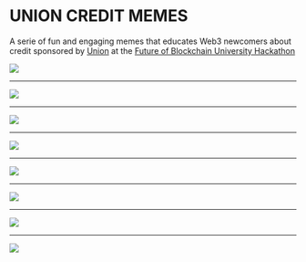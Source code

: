 # UNION CREDIT MEMES

A serie of fun and engaging memes that educates Web3 newcomers about credit sponsored by  [Union](https://union.finance) at the [Future of Blockchain University Hackathon](https://www.encode.club/university-hackathon)


![](1-distracted-web3-newcomer.png)

---

![](2-slapping-credit.png)

---

![](3-web3-credit-expanding-brain.png)

---

![](4-tradfi-vs-web3-credit.png)

---

![](5-sad-tradfi.png)

---

![](6-tradfi-web3-credit.png)

---

![](7-credit-change-my-mind.png)

---

![](8-credit-laughing.png)